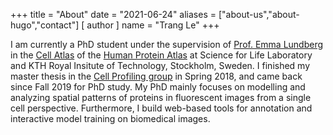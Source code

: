 +++
title = "About"
date = "2021-06-24"
aliases = ["about-us","about-hugo","contact"]
[ author ]
  name = "Trang Le"
+++

I am currently a PhD student under the supervision of [Prof. Emma Lundberg](https://se.linkedin.com/in/emma-lundberg-70a87b25) in the [Cell Atlas](https://www.proteinatlas.org/humanproteome/cell) of the [Human Protein Atlas](https://www.proteinatlas.org/) at Science for Life Laboratory and KTH Royal Insitute of Technology, Stockholm, Sweden. I finished my master thesis in the [Cell Profiling group](https://cellprofiling.org/) in Spring 2018, and came back since Fall 2019 for PhD study. My PhD mainly  focuses on modelling and analyzing spatial patterns of proteins in fluorescent images from a single cell perspective. Furthermore, I build web-based tools for annotation and interactive model training on biomedical images.
